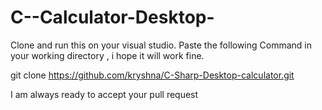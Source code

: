 # C--Calculator-Desktop-
Clone and run this on your visual studio.
Paste the following Command in your working directory , i hope it will work fine.

git clone https://github.com/kryshna/C-Sharp-Desktop-calculator.git

I am always ready to accept your pull request
